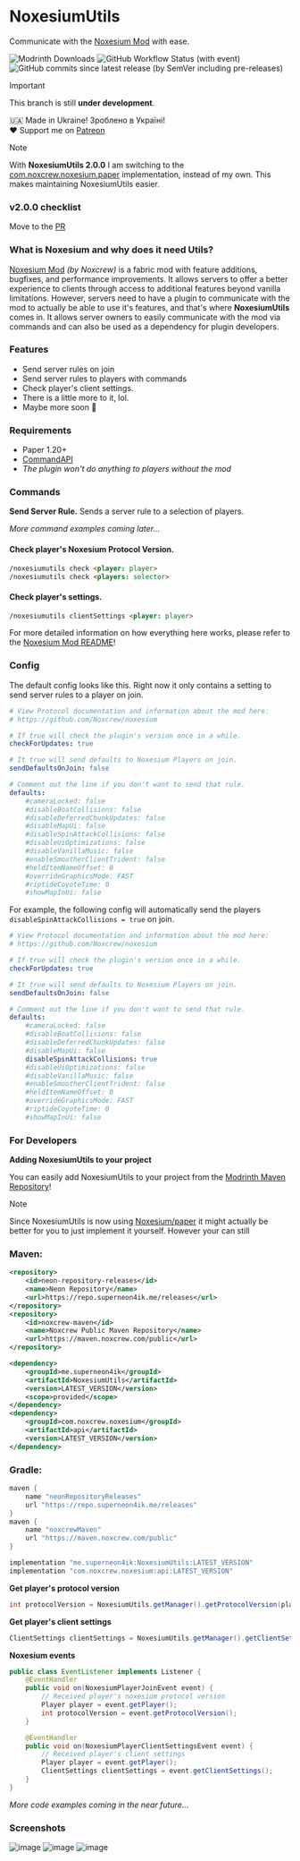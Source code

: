 # NoxesiumUtils
Communicate with the [Noxesium Mod](https://github.com/Noxcrew/noxesium) with ease.

![Modrinth Downloads](https://img.shields.io/modrinth/dt/noxesiumutils?style=for-the-badge)
![GitHub Workflow Status (with event)](https://img.shields.io/github/actions/workflow/status/SuperNeon4ik/NoxesiumUtils/maven.yml?style=for-the-badge)
![GitHub commits since latest release (by SemVer including pre-releases)](https://img.shields.io/github/commits-since/SuperNeon4ik/NoxesiumUtils/latest?style=for-the-badge)

> [!IMPORTANT]
> This branch is still **under development**.

🇺🇦 Made in Ukraine! Зроблено в Україні!\
❤️ Support me on [Patreon](https://patreon.com/SuperNeon4ik)

> [!NOTE]
> With **NoxesiumUtils 2.0.0** I am switching to the [com.noxcrew.noxesium.paper](https://github.com/Noxcrew/noxesium/tree/main/paper)
> implementation, instead of my own. This makes maintaining NoxesiumUtils easier.

### v2.0.0 checklist
Move to the [PR](https://github.com/SuperNeon4ik/NoxesiumUtils/pull/19)

### What is Noxesium and why does it need Utils?
[Noxesium Mod](https://github.com/Noxcrew/noxesium) _(by Noxcrew)_ is a fabric mod with feature additions, bugfixes, and performance improvements. 
It allows servers to offer a better experience to clients through access to additional features beyond vanilla limitations. 
However, servers need to have a plugin to communicate with the mod to actually be able to use it's features, and that's where **NoxesiumUtils** comes in. 
It allows server owners to easily communicate with the mod via commands and can also be used as a dependency for plugin developers.

### Features
- Send server rules on join
- Send server rules to players with commands
- Check player's client settings.
- There is a little more to it, lol.
- Maybe more soon 🤔

### Requirements
- Paper 1.20+
- [CommandAPI](https://modrinth.com/plugin/commandapi)
- _The plugin won't do anything to players without the mod_

### Commands
**Send Server Rule.** Sends a server rule to a selection of players.

_More command examples coming later..._

#### Check player's Noxesium Protocol Version.
```html
/noxesiumutils check <player: player>
/noxesiumutils check <players: selector>
```
#### Check player's settings.
```html
/noxesiumutils clientSettings <player: player>
```

For more detailed information on how everything here works, please refer to the [Noxesium Mod README](https://github.com/Noxcrew/noxesium/#readme)!

### Config
The default config looks like this. 
Right now it only contains a setting to send server rules to a player on join.
```yaml
# View Protocol documentation and information about the mod here:
# https://github.com/Noxcrew/noxesium

# If true will check the plugin's version once in a while.
checkForUpdates: true

# It true will send defaults to Noxesium Players on join.
sendDefaultsOnJoin: false

# Comment out the line if you don't want to send that rule.
defaults:
    #cameraLocked: false
    #disableBoatCollisions: false
    #disableDeferredChunkUpdates: false
    #disableMapUi: false
    #disableSpinAttackCollisions: false
    #disableUiOptimizations: false
    #disableVanillaMusic: false
    #enableSmootherClientTrident: false
    #heldItemNameOffset: 0
    #overrideGraphicsMode: FAST
    #riptideCoyoteTime: 0
    #showMapInUi: false
```
For example, the following config will automatically send the players `disableSpinAttackCollisions = true` on join.
```yaml
# View Protocol documentation and information about the mod here:
# https://github.com/Noxcrew/noxesium

# If true will check the plugin's version once in a while.
checkForUpdates: true

# It true will send defaults to Noxesium Players on join.
sendDefaultsOnJoin: false

# Comment out the line if you don't want to send that rule.
defaults:
    #cameraLocked: false
    #disableBoatCollisions: false
    #disableDeferredChunkUpdates: false
    #disableMapUi: false
    disableSpinAttackCollisions: true
    #disableUiOptimizations: false
    #disableVanillaMusic: false
    #enableSmootherClientTrident: false
    #heldItemNameOffset: 0
    #overrideGraphicsMode: FAST
    #riptideCoyoteTime: 0
    #showMapInUi: false
```


### For Developers
**Adding NoxesiumUtils to your project**

You can easily add NoxesiumUtils to your project from the [Modrinth Maven Repository](https://docs.modrinth.com/docs/tutorials/maven/)!

> [!NOTE] 
> Since NoxesiumUtils is now using [Noxesium/paper](https://github.com/Noxcrew/noxesium/tree/main/paper)
> it might actually be better for you to just implement it yourself. However your can still

### Maven:
```xml
<repository>
    <id>neon-repository-releases</id>
    <name>Neon Repository</name>
    <url>https://repo.superneon4ik.me/releases</url>
</repository>
<repository>
    <id>noxcrew-maven</id>
    <name>Noxcrew Public Maven Repository</name>
    <url>https://maven.noxcrew.com/public</url>
</repository>
```
```xml
<dependency>
    <groupId>me.superneon4ik</groupId>
    <artifactId>NoxesiumUtils</artifactId>
    <version>LATEST_VERSION</version>
    <scope>provided</scope>
</dependency>
<dependency>
    <groupId>com.noxcrew.noxesium</groupId>
    <artifactId>api</artifactId>
    <version>LATEST_VERSION</version>
</dependency>
```

### Gradle:
```gradle
maven {
    name "neonRepositoryReleases"
    url "https://repo.superneon4ik.me/releases"
}
maven {
    name "noxcrewMaven"
    url "https://maven.noxcrew.com/public"
}
```
```gradle
implementation "me.superneon4ik:NoxesiumUtils:LATEST_VERSION"
implementation "com.noxcrew.noxesium:api:LATEST_VERSION"
```

**Get player's protocol version**
```java
int protocolVersion = NoxesiumUtils.getManager().getProtocolVersion(player);
```

**Get player's client settings**
```java
ClientSettings clientSettings = NoxesiumUtils.getManager().getClientSettings(player);
```

**Noxesium events**
```java
public class EventListener implements Listener {
    @EventHandler
    public void on(NoxesiumPlayerJoinEvent event) {
        // Received player's noxesium protocol version
        Player player = event.getPlayer();
        int protocolVersion = event.getProtocolVersion();
    }

    @EventHandler
    public void on(NoxesiumPlayerClientSettingsEvent event) {
        // Received player's client settings
        Player player = event.getPlayer();
        ClientSettings clientSettings = event.getClientSettings();
    }
}
```

_More code examples coming in the near future..._

### Screenshots
![image](https://user-images.githubusercontent.com/52915540/233479245-01f9fb7e-1d7c-4e98-83ed-ee235e696ff2.png)
![image](https://user-images.githubusercontent.com/52915540/233479405-5f7a96b1-8676-4ea9-9328-0988d348b1ed.png)
![image](https://github.com/SuperNeon4ik/NoxesiumUtils/assets/52915540/08710e28-619d-4fb7-9d38-2b41240c96c1)
